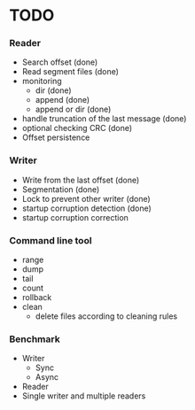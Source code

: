 TODO
====

### Reader

* Search offset (done)
* Read segment files (done)
* monitoring
    - dir (done)
    - append (done)
    - append or dir (done)
* handle truncation of the last message (done)
* optional checking CRC (done)
* Offset persistence

### Writer

* Write from the last offset (done)
* Segmentation (done)
* Lock to prevent other writer (done)
* startup corruption detection (done)
* startup corruption correction

### Command line tool

* range
* dump
* tail
* count
* rollback
* clean
	- delete files according to cleaning rules

### Benchmark

* Writer
    - Sync
    - Async
* Reader
* Single writer and multiple readers
